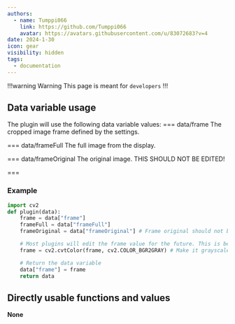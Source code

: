 ```yaml
---
authors: 
  - name: Tumppi066
    link: https://github.com/Tumppi066
    avatar: https://avatars.githubusercontent.com/u/83072683?v=4
date: 2024-1-30
icon: gear
visibility: hidden
tags:
  - documentation
---
```


!!!warning Warning
This page is meant for `developers`
!!!
## Data variable usage
The plugin will use the following data variable values:
=== data/frame
The cropped image frame defined by the settings.

=== data/frameFull
The full image from the display.

=== data/frameOriginal
The original image. THIS SHOULD NOT BE EDITED!

===

### Example

```python
import cv2
def plugin(data):
    frame = data["frame"]
    frameFull = data["frameFull"]
    frameOriginal = data["frameOriginal"] # Frame original should not be edited!

    # Most plugins will edit the frame value for the future. This is because the ShowImage plugin will show the final frame value.
    frame = cv2.cvtColor(frame, cv2.COLOR_BGR2GRAY) # Make it grayscale for example

    # Return the data variable
    data["frame"] = frame
    return data
```


## Directly usable functions and values
**None**